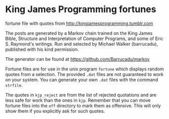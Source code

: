 King James Programming fortunes
===============================

fortune file with quotes from http://kingjamesprogramming.tumblr.com

The posts are generated by a Markov chain trained on the King James Bible,
Structure and Interpretation of Computer Programs, and some of Eric S.
Raymond's writings. Run and selected by Michael Walker (barrucadu),
published with his kind permission.

The generator can be found at https://github.com/Barrucadu/markov

Fortune files are for use in the unix program `fortune` which displays
random quotes from a selection. The provided `.dat` files are not guaranteed
to work on your system. You can generate your own `.dat` files with the
command `strfile`.

The quotes in `kjp_reject` are from the list of rejected quotations and are
less safe for work than the ones in `kjp`. Remember that you can move
fortune files into the `off` directory to mark them as offensive. This will
only show them if you explicitly ask for such quotes.
